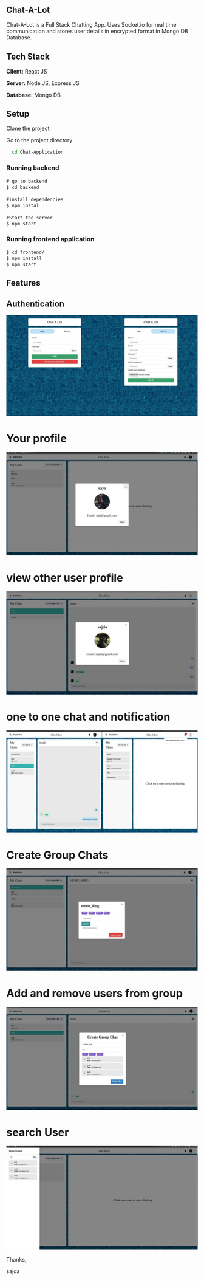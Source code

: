 ## Chat-A-Lot

Chat-A-Lot is a Full Stack Chatting App.
Uses Socket.io for real time communication and stores user details in encrypted format in Mongo DB Database.

## Tech Stack

**Client:** React JS

**Server:** Node JS, Express JS

**Database:** Mongo DB

## Setup

Clone the project

Go to the project directory

```bash
  cd Chat-Application
```


### Running backend


```shell
# go to backend 
$ cd backend

#install dependencies
$ npm instal

#Start the server
$ npm start

```


### Running frontend application

```shell
$ cd frontend/
$ npm install
$ npm start

```

## Features

## Authentication
![](https://github.com/sajdakabir/Chat-Application/blob/main/screenshots/signup%2Blogin.jpeg)


# Your profile
![](https://github.com/sajdakabir/Chat-Application/blob/main/screenshots/profile.jpeg)

# view other user profile
![](https://github.com/sajdakabir/Chat-Application/blob/main/screenshots/other-profile.jpeg)

# one to one chat and notification
![](https://github.com/sajdakabir/Chat-Application/blob/main/screenshots/one-to-one-chat%2Bnotification.jpeg)

# Create Group Chats
![](https://github.com/sajdakabir/Chat-Application/blob/main/screenshots/group.jpeg)

# Add and remove users from group
![](https://github.com/sajdakabir/Chat-Application/blob/main/screenshots/add-people-to-group.jpeg)


# search User

![](https://github.com/sajdakabir/Chat-Application/blob/main/screenshots/search.jpeg)




Thanks,

sajda
